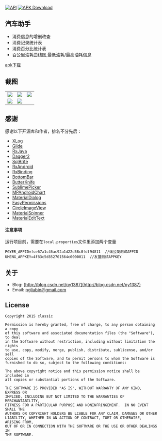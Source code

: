 <p>
  <a href="https://developer.android.com/reference/android/os/Build.VERSION_CODES.html#ICE_CREAM_SANDWICH"><img src="https://img.shields.io/badge/API-14%2B-blue.svg?style=flat" alt="API" /></a>
  <a href="https://github.com/qyxxjd/CarAssistant/blob/master/apk/CarAssistant_v0.7_beta.apk?raw=true"><img src="https://img.shields.io/badge/Download-3.5M  v0.7-brightgreen.svg" alt="APK Download" /></a>
</p>

## 汽车助手

- 消费信息的增删改查
- 消费记录统计表
- 消费百分比统计表
- 百公里油耗曲线图,最低油耗/最高油耗信息

[apk下载](https://github.com/qyxxjd/CarAssistant/blob/master/apk/CarAssistant_v0.7_beta.apk?raw=true)

## 截图

<table align="center">
    <tr>
        <td><img src="https://github.com/qyxxjd/CarAssistant/blob/master/screenshots/Screenshot001.png?raw=true"/></td>
        <td><img src="https://github.com/qyxxjd/CarAssistant/blob/master/screenshots/Screenshot002.png?raw=true"/></td>
        <td><img src="https://github.com/qyxxjd/CarAssistant/blob/master/screenshots/Screenshot003.png?raw=true"/></td>
    </tr>
    <tr>
        <td><img src="https://github.com/qyxxjd/CarAssistant/blob/master/screenshots/Screenshot004.png?raw=true"/></td>
        <td><img src="https://github.com/qyxxjd/CarAssistant/blob/master/screenshots/Screenshot005.png?raw=true"/></td>
    </tr>
</table>

## 感谢

感谢以下开源库和作者，排名不分先后：

- [XLog](https://github.com/elvishew/xLog)
- [Glide](https://github.com/bumptech/glide)
- [RxJava](https://github.com/ReactiveX/RxJava)
- [Dagger2](https://github.com/google/dagger)
- [SqlBrite](https://github.com/square/sqlbrite)
- [RxAndroid](https://github.com/ReactiveX/RxAndroid)
- [RxBinding](https://github.com/JakeWharton/RxBinding)
- [BottomBar](https://github.com/roughike/BottomBar)
- [ButterKnife](https://github.com/JakeWharton/butterknife)
- [SublimePicker](https://github.com/vikramkakkar/SublimePicker)
- [MPAndroidChart](https://github.com/PhilJay/MPAndroidChart)
- [MaterialDialog](https://github.com/afollestad/material-dialogs)
- [EasyPermissions](https://github.com/googlesamples/easypermissions)
- [CircleImageView](https://github.com/hdodenhof/CircleImageView)
- [MaterialSpinner](https://github.com/jaredrummler/Material-Spinner)
- [MaterialEditText](https://github.com/rengwuxian/MaterialEditText)

#### 注意事项

运行项目前，需要在`local.properties`文件里添加两个变量
```
PGYER_APPID=fce67a1c46ac92a1d22d58c0fdf94811  //蒲公英测试APPID
UMENG_APPKEY=4f83c5d852701564c0000011  //友盟测试APPKEY
```

## 关于

* Blog: [http://blog.csdn.net/qy1387](http://blog.csdn.net/qy1387)
* Email: [pgliubin@gmail.com](http://mail.qq.com/cgi-bin/qm_share?t=qm_mailme&email=pgliubin@gmail.com)

## License

```
Copyright 2015 classic

Permission is hereby granted, free of charge, to any person obtaining a copy
of this software and associated documentation files (the "Software"), to deal
in the Software without restriction, including without limitation the rights
to use, copy, modify, merge, publish, distribute, sublicense, and/or sell
copies of the Software, and to permit persons to whom the Software is
furnished to do so, subject to the following conditions:

The above copyright notice and this permission notice shall be included in
all copies or substantial portions of the Software.

THE SOFTWARE IS PROVIDED "AS IS", WITHOUT WARRANTY OF ANY KIND, EXPRESS OR
IMPLIED, INCLUDING BUT NOT LIMITED TO THE WARRANTIES OF MERCHANTABILITY,
FITNESS FOR A PARTICULAR PURPOSE AND NONINFRINGEMENT.  IN NO EVENT SHALL THE
AUTHORS OR COPYRIGHT HOLDERS BE LIABLE FOR ANY CLAIM, DAMAGES OR OTHER
LIABILITY, WHETHER IN AN ACTION OF CONTRACT, TORT OR OTHERWISE, ARISING FROM,
OUT OF OR IN CONNECTION WITH THE SOFTWARE OR THE USE OR OTHER DEALINGS IN
THE SOFTWARE.
```
